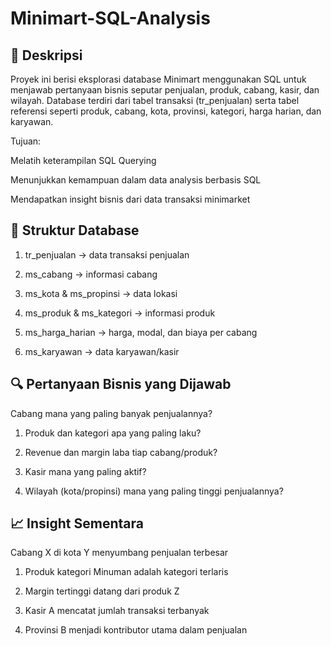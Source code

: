 # Minimart-SQL-Analysis

## 📌 Deskripsi

Proyek ini berisi eksplorasi database Minimart menggunakan SQL untuk menjawab pertanyaan bisnis seputar penjualan, produk, cabang, kasir, dan wilayah.
Database terdiri dari tabel transaksi (tr_penjualan) serta tabel referensi seperti produk, cabang, kota, provinsi, kategori, harga harian, dan karyawan.

Tujuan:

Melatih keterampilan SQL Querying

Menunjukkan kemampuan dalam data analysis berbasis SQL

Mendapatkan insight bisnis dari data transaksi minimarket

## 📂 Struktur Database

1. tr_penjualan → data transaksi penjualan

2. ms_cabang → informasi cabang

3. ms_kota & ms_propinsi → data lokasi

4. ms_produk & ms_kategori → informasi produk

5. ms_harga_harian → harga, modal, dan biaya per cabang

6. ms_karyawan → data karyawan/kasir

## 🔍 Pertanyaan Bisnis yang Dijawab

Cabang mana yang paling banyak penjualannya?

1. Produk dan kategori apa yang paling laku?

2. Revenue dan margin laba tiap cabang/produk?

3. Kasir mana yang paling aktif?

4. Wilayah (kota/propinsi) mana yang paling tinggi penjualannya?

## 📈 Insight Sementara

Cabang X di kota Y menyumbang penjualan terbesar

1. Produk kategori Minuman adalah kategori terlaris

2. Margin tertinggi datang dari produk Z

3. Kasir A mencatat jumlah transaksi terbanyak

4. Provinsi B menjadi kontributor utama dalam penjualan
